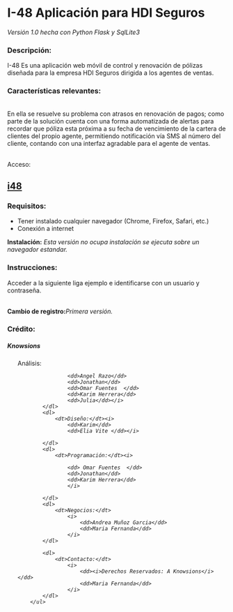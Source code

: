 
<h1>I-48 Aplicación para HDI Seguros</h1>
<i>	Versión 1.0 hecha con Python Flask y SqlLite3 </i>
<h3>Descripción:</h3> 
I-48 Es una aplicación web móvil de control y renovación de pólizas  diseñada para la 
empresa HDI Seguros dirigida a los agentes de ventas.
<h3>Características relevantes:</h3>
<br>En ella se resuelve su problema con atrasos en renovación de pagos; como parte de la solución 
cuenta con una forma automatizada de alertas para recordar que póliza esta próxima a su fecha de vencimiento
de la cartera de clientes del propio agente, permitiendo notificación vía SMS al número del cliente, contando 
con una interfaz agradable para el agente de ventas.

<br>Acceso:
<h2><a href= "http://fintech-2016-gozhack.c9users.io/">i48</a></h2>


<h3>Requisitos:  </h3>
<ul>
    <li>Tener instalado cualquier navegador (Chrome, Firefox, Safari, etc.)</li>
    <li>Conexión a internet</li>	
</ul>


<b>Instalación:</b> <i>  Esta versión no ocupa instalación se ejecuta sobre un navegador estandar.</i>

<h3>Instrucciones:</h3> 
Acceder a la siguiente liga ejemplo e identificarse con un usuario y contraseña.


<br><b>Cambio de registro:</b><i>Primera versión.</i>
<h3>Crédito:</h3>  
<h5><i>Knowsions</i></h5>
<ul>
			<dl>
				<dt>Análisis:</dt><i>
					
					<dd>Angel Razo</dd>
					<dd>Jonathan</dd>
					<dd>Omar Fuentes  </dd>
					<dd>Karim Herrera</dd>
					<dd>Julia</dd></i>
			</dl>
			<dl>
    			<dt>Diseño:</dt><i>
					<dd>Karim</dd>
					<dd>Elia Vite </dd></i>

			</dl>
			<dl>
			    <dt>Programación:</dt><i>
					
					<dd> Omar Fuentes  </dd>
					<dd>Jonathan</dd>
					<dd>Karim Herrera</dd>
					</i>
			
			</dl>
			<dl>
    			<dt>Negocios:</dt>
    			    <i>
    			        <dd>Andrea Muñoz Garcia</dd>
    					<dd>Maria Fernanda</dd>
    				</i>
    		</dl>
    		
    		<dl>
    			<dt>Contacto:</dt>
                    <i>
                        <dd><i>Derechos Reservados: A Knowsions</i></dd>
    					<dd>Maria Fernanda</dd>
    				</i>
    		</dl>
		</ul>